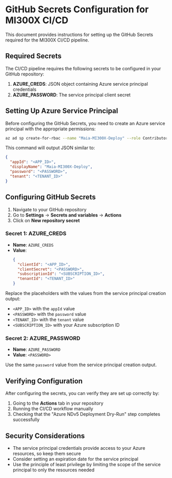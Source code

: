# GitHub Secrets Configuration for MI300X CI/CD

This document provides instructions for setting up the GitHub Secrets required for the MI300X CI/CD pipeline.

## Required Secrets

The CI/CD pipeline requires the following secrets to be configured in your GitHub repository:

1. **AZURE_CREDS**: JSON object containing Azure service principal credentials
2. **AZURE_PASSWORD**: The service principal client secret

## Setting Up Azure Service Principal

Before configuring the GitHub Secrets, you need to create an Azure service principal with the appropriate permissions:

```bash
az ad sp create-for-rbac --name "Maia-MI300X-Deploy" --role Contributor --scopes /subscriptions/<YOUR_SUB_ID>
```

This command will output JSON similar to:

```json
{
  "appId": "<APP_ID>",
  "displayName": "Maia-MI300X-Deploy",
  "password": "<PASSWORD>",
  "tenant": "<TENANT_ID>"
}
```

## Configuring GitHub Secrets

1. Navigate to your GitHub repository
2. Go to **Settings** → **Secrets and variables** → **Actions**
3. Click on **New repository secret**

### Secret 1: AZURE_CREDS

- **Name**: `AZURE_CREDS`
- **Value**:
  ```json
  {
    "clientId": "<APP_ID>",
    "clientSecret": "<PASSWORD>",
    "subscriptionId": "<SUBSCRIPTION_ID>",
    "tenantId": "<TENANT_ID>"
  }
  ```

Replace the placeholders with the values from the service principal creation output:
- `<APP_ID>` with the `appId` value
- `<PASSWORD>` with the `password` value
- `<TENANT_ID>` with the `tenant` value
- `<SUBSCRIPTION_ID>` with your Azure subscription ID

### Secret 2: AZURE_PASSWORD

- **Name**: `AZURE_PASSWORD`
- **Value**: `<PASSWORD>`

Use the same `password` value from the service principal creation output.

## Verifying Configuration

After configuring the secrets, you can verify they are set up correctly by:

1. Going to the **Actions** tab in your repository
2. Running the CI/CD workflow manually
3. Checking that the "Azure NDv5 Deployment Dry-Run" step completes successfully

## Security Considerations

- The service principal credentials provide access to your Azure resources, so keep them secure
- Consider setting an expiration date for the service principal
- Use the principle of least privilege by limiting the scope of the service principal to only the resources needed 